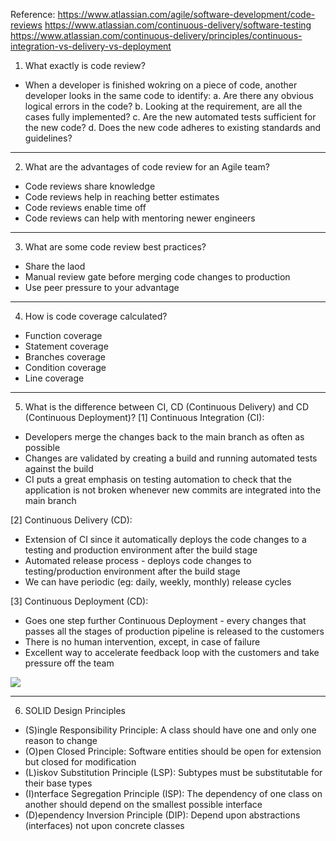 Reference:
https://www.atlassian.com/agile/software-development/code-reviews
https://www.atlassian.com/continuous-delivery/software-testing
https://www.atlassian.com/continuous-delivery/principles/continuous-integration-vs-delivery-vs-deployment

1. What exactly is code review?
- When a developer is finished wokring on a piece of code, another developer looks in the same code to identify:
a. Are there any obvious logical errors in the code?
b. Looking at the requirement, are all the cases fully implemented?
c. Are the new automated tests sufficient for the new code?
d. Does the new code adheres to existing standards and guidelines?
***

2. What are the advantages of code review for an Agile team?
- Code reviews share knowledge
- Code reviews help in reaching better estimates
- Code reviews enable time off
- Code reviews can help with mentoring newer engineers
***

3. What are some code review best practices?
- Share the laod
- Manual review gate before merging code changes to production
- Use peer pressure to your advantage
***

4. How is code coverage calculated?
- Function coverage
- Statement coverage
- Branches coverage
- Condition coverage
- Line coverage
***

5. What is the difference between CI, CD (Continuous Delivery) and CD (Continuous Deployment)?
[1] Continuous Integration (CI):
- Developers merge the changes back to the main branch as often as possible
- Changes are validated by creating a build and running automated tests against the build
- CI puts a great emphasis on testing automation to check that the application is not broken whenever new commits are integrated into the main branch

[2] Continuous Delivery (CD):
- Extension of CI since it automatically deploys the code changes to a testing and production environment after the build stage
- Automated release process - deploys code changes to testing/production environment after the build stage
- We can have periodic (eg: daily, weekly, monthly) release cycles

[3] Continuous Deployment (CD):
- Goes one step further Continuous Deployment - every changes that passes all the stages of production pipeline is released to the customers
- There is no human intervention, except, in case of failure
- Excellent way to accelerate feedback loop with the customers and take pressure off the team

![](https://wac-cdn.atlassian.com/dam/jcr:b2a6d1a7-1a60-4c77-aa30-f3eb675d6ad6/ci%20cd%20asset%20updates%20.007.png?cdnVersion=176)
***

6. SOLID Design Principles
- (S)ingle Responsibility Principle: A class should have one and only one reason to change
- (O)pen Closed Principle: Software entities should be open for extension but closed for modification
- (L)iskov Substitution Principle (LSP): Subtypes must be substitutable for their base types
- (I)nterface Segregation Principle (ISP): The dependency of one class on another should depend on the smallest possible interface
- (D)ependency Inversion Principle (DIP): Depend upon abstractions (interfaces) not upon concrete classes
